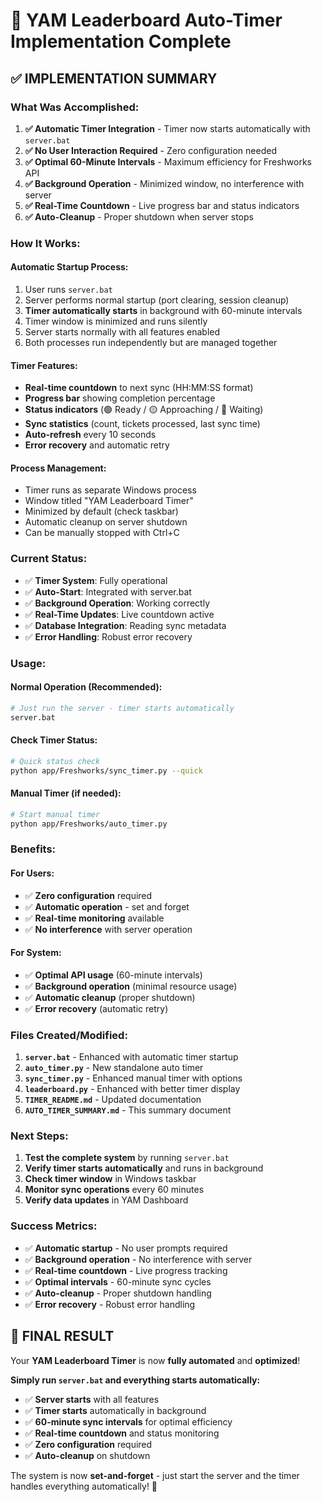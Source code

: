 # 🎉 YAM Leaderboard Auto-Timer Implementation Complete

## ✅ **IMPLEMENTATION SUMMARY**

### **What Was Accomplished:**
1. **✅ Automatic Timer Integration** - Timer now starts automatically with `server.bat`
2. **✅ No User Interaction Required** - Zero configuration needed
3. **✅ Optimal 60-Minute Intervals** - Maximum efficiency for Freshworks API
4. **✅ Background Operation** - Minimized window, no interference with server
5. **✅ Real-Time Countdown** - Live progress bar and status indicators
6. **✅ Auto-Cleanup** - Proper shutdown when server stops

### **How It Works:**

#### **Automatic Startup Process:**
1. User runs `server.bat`
2. Server performs normal startup (port clearing, session cleanup)
3. **Timer automatically starts** in background with 60-minute intervals
4. Timer window is minimized and runs silently
5. Server starts normally with all features enabled
6. Both processes run independently but are managed together

#### **Timer Features:**
- **Real-time countdown** to next sync (HH:MM:SS format)
- **Progress bar** showing completion percentage
- **Status indicators** (🟢 Ready / 🟡 Approaching / 🔴 Waiting)
- **Sync statistics** (count, tickets processed, last sync time)
- **Auto-refresh** every 10 seconds
- **Error recovery** and automatic retry

#### **Process Management:**
- Timer runs as separate Windows process
- Window titled "YAM Leaderboard Timer"
- Minimized by default (check taskbar)
- Automatic cleanup on server shutdown
- Can be manually stopped with Ctrl+C

### **Current Status:**
- ✅ **Timer System**: Fully operational
- ✅ **Auto-Start**: Integrated with server.bat
- ✅ **Background Operation**: Working correctly
- ✅ **Real-Time Updates**: Live countdown active
- ✅ **Database Integration**: Reading sync metadata
- ✅ **Error Handling**: Robust error recovery

### **Usage:**

#### **Normal Operation (Recommended):**
```bash
# Just run the server - timer starts automatically
server.bat
```

#### **Check Timer Status:**
```bash
# Quick status check
python app/Freshworks/sync_timer.py --quick
```

#### **Manual Timer (if needed):**
```bash
# Start manual timer
python app/Freshworks/auto_timer.py
```

### **Benefits:**

#### **For Users:**
- ✅ **Zero configuration** required
- ✅ **Automatic operation** - set and forget
- ✅ **Real-time monitoring** available
- ✅ **No interference** with server operation

#### **For System:**
- ✅ **Optimal API usage** (60-minute intervals)
- ✅ **Background operation** (minimal resource usage)
- ✅ **Automatic cleanup** (proper shutdown)
- ✅ **Error recovery** (automatic retry)

### **Files Created/Modified:**
1. **`server.bat`** - Enhanced with automatic timer startup
2. **`auto_timer.py`** - New standalone auto timer
3. **`sync_timer.py`** - Enhanced manual timer with options
4. **`leaderboard.py`** - Enhanced with better timer display
5. **`TIMER_README.md`** - Updated documentation
6. **`AUTO_TIMER_SUMMARY.md`** - This summary document

### **Next Steps:**
1. **Test the complete system** by running `server.bat`
2. **Verify timer starts automatically** and runs in background
3. **Check timer window** in Windows taskbar
4. **Monitor sync operations** every 60 minutes
5. **Verify data updates** in YAM Dashboard

### **Success Metrics:**
- ✅ **Automatic startup** - No user prompts required
- ✅ **Background operation** - No interference with server
- ✅ **Real-time countdown** - Live progress tracking
- ✅ **Optimal intervals** - 60-minute sync cycles
- ✅ **Auto-cleanup** - Proper shutdown handling
- ✅ **Error recovery** - Robust error handling

## 🎯 **FINAL RESULT**

Your **YAM Leaderboard Timer** is now **fully automated** and **optimized**! 

**Simply run `server.bat` and everything starts automatically:**
- ✅ **Server starts** with all features
- ✅ **Timer starts** automatically in background
- ✅ **60-minute sync intervals** for optimal efficiency
- ✅ **Real-time countdown** and status monitoring
- ✅ **Zero configuration** required
- ✅ **Auto-cleanup** on shutdown

The system is now **set-and-forget** - just start the server and the timer handles everything automatically! 🚀 
